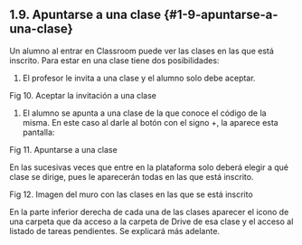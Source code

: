 ## 1.9\. Apuntarse a una clase {#1-9-apuntarse-a-una-clase}

Un alumno al entrar en Classroom puede ver las clases en las que está inscrito. Para estar en una clase tiene dos posibilidades:

1.  El profesor le invita a una clase y el alumno solo debe aceptar.

Fig 10\. Aceptar la invitación a una clase

1.  El alumno se apunta a una clase de la que conoce el código de la misma. En este caso al darle al botón con el signo +, la aparece esta pantalla:

Fig 11\. Apuntarse a una clase

En las sucesivas veces que entre en la plataforma solo deberá elegir a qué clase se dirige, pues le aparecerán todas en las que está inscrito.

Fig 12\. Imagen del muro con las clases en las que se está inscrito

En la parte inferior derecha de cada una de las clases aparecer el icono de una carpeta que da acceso a la carpeta de Drive de esa clase y el acceso al listado de tareas pendientes. Se explicará más adelante.